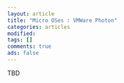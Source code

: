 ```yaml
---
layout: article
title: "Micro OSes : VMWare Photon"
categories: articles
modified: 
tags: []
comments: true
ads: false
---
```


TBD
